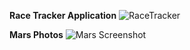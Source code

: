 **Race Tracker Application**
![RaceTracker](https://github.com/user-attachments/assets/918f12e2-51d2-4b58-bcfc-00b701a43c50)


**Mars Photos**
![Mars Screenshot](https://github.com/user-attachments/assets/ba789b88-f580-433d-96f3-305d0c6feec1)
